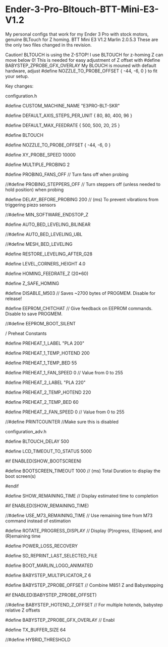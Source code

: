 # Ender-3-Pro-Bltouch-BTT-Mini-E3-V1.2
My personal configs that work for my Ender 3 Pro with stock motors, genuine BLTouch for Z homing. BTT Mini E3 V1.2
Marlin 2.0.5.3
These are the only two files changed in ths revision.

Caution!
BLTOUCH is using the Z-STOP! I use BLTOUCH for z-homing
Z can move below 0! This is needed for easy adjustment of Z offset with #define BABYSTEP_ZPROBE_GFX_OVERLAY 
My BLOUCH is mouned with default hardware, adjust #define NOZZLE_TO_PROBE_OFFSET { -44, -6, 0 } to fit your setup.

Key changes:

configuration.h

#define CUSTOM_MACHINE_NAME "E3PRO-BLT-SKR"

#define DEFAULT_AXIS_STEPS_PER_UNIT   { 80, 80, 400, 96 }

#define DEFAULT_MAX_FEEDRATE          { 500, 500, 20, 25 }

#define BLTOUCH

#define NOZZLE_TO_PROBE_OFFSET { -44, -6, 0 }

#define XY_PROBE_SPEED 10000

#define MULTIPLE_PROBING 2

#define PROBING_FANS_OFF          // Turn fans off when probing

//#define PROBING_STEPPERS_OFF      // Turn steppers off (unless needed to hold position) when probing

#define DELAY_BEFORE_PROBING 200  // (ms) To prevent vibrations from triggering piezo sensors

//#define MIN_SOFTWARE_ENDSTOP_Z

#define AUTO_BED_LEVELING_BILINEAR

//#define AUTO_BED_LEVELING_UBL

//#define MESH_BED_LEVELING

#define RESTORE_LEVELING_AFTER_G28

#define LEVEL_CORNERS_HEIGHT      4.0 

#define HOMING_FEEDRATE_Z  (20*60)

#define Z_SAFE_HOMING

#define DISABLE_M503        // Saves ~2700 bytes of PROGMEM. Disable for release!

#define EEPROM_CHITCHAT       // Give feedback on EEPROM commands. Disable to save PROGMEM.

//#define EEPROM_BOOT_SILENT 

/ Preheat Constants

#define PREHEAT_1_LABEL       "PLA 200"

#define PREHEAT_1_TEMP_HOTEND 200

#define PREHEAT_1_TEMP_BED     55

#define PREHEAT_1_FAN_SPEED   0 // Value from 0 to 255

#define PREHEAT_2_LABEL       "PLA 220"

#define PREHEAT_2_TEMP_HOTEND 220

#define PREHEAT_2_TEMP_BED    60

#define PREHEAT_2_FAN_SPEED   0 // Value from 0 to 255

//#define PRINTCOUNTER //Make sure this is disabled


configuration_adv.h

#define BLTOUCH_DELAY 500

#define LCD_TIMEOUT_TO_STATUS 5000

#if ENABLED(SHOW_BOOTSCREEN)

#define BOOTSCREEN_TIMEOUT 1000        // (ms) Total Duration to display the boot screen(s)

#endif

#define SHOW_REMAINING_TIME          // Display estimated time to completion

#if ENABLED(SHOW_REMAINING_TIME)

//#define USE_M73_REMAINING_TIME     // Use remaining time from M73 command instead of estimation

#define ROTATE_PROGRESS_DISPLAY    // Display (P)rogress, (E)lapsed, and (R)emaining time

#define POWER_LOSS_RECOVERY

#define SD_REPRINT_LAST_SELECTED_FILE

#define BOOT_MARLIN_LOGO_ANIMATED

#define BABYSTEP_MULTIPLICATOR_Z  6

#define BABYSTEP_ZPROBE_OFFSET          // Combine M851 Z and Babystepping

#if ENABLED(BABYSTEP_ZPROBE_OFFSET)

//#define BABYSTEP_HOTEND_Z_OFFSET      // For multiple hotends, babystep relative Z offsets

#define BABYSTEP_ZPROBE_GFX_OVERLAY   // Enabl

#define TX_BUFFER_SIZE 64

//#define HYBRID_THRESHOLD


